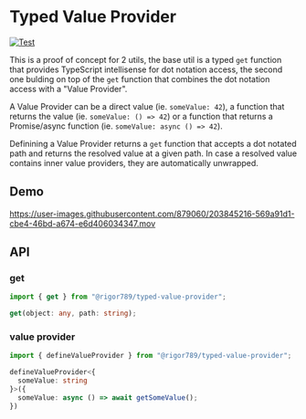 # Typed Value Provider

[![Test](https://github.com/rigor789/typed-value-provider/actions/workflows/test.yml/badge.svg)](https://github.com/rigor789/typed-value-provider/actions/workflows/test.yml)

This is a proof of concept for 2 utils, the base util is a typed `get` function that provides TypeScript intellisense for dot notation access, the second one bulding on top of the `get` function that combines the dot notation access with a "Value Provider".

A Value Provider can be a direct value (ie. `someValue: 42`), a function that returns the value (ie. `someValue: () => 42`) or a function that returns a Promise/async function (ie. `someValue: async () => 42`).

Definining a Value Provider returns a `get` function that accepts a dot notated path and returns the resolved value at a given path. In case a resolved value contains inner value providers, they are automatically unwrapped.

## Demo

https://user-images.githubusercontent.com/879060/203845216-569a91d1-cbe4-46bd-a674-e6d406034347.mov

## API

### get

```ts
import { get } from "@rigor789/typed-value-provider";

get(object: any, path: string);
```

### value provider

```ts
import { defineValueProvider } from "@rigor789/typed-value-provider";

defineValueProvider<{
  someValue: string
}>({
  someValue: async () => await getSomeValue();
})
```



